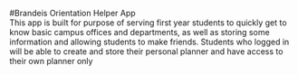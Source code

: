 #Brandeis Orientation Helper App    
This app is built for purpose of serving first year students to quickly get to know basic campus
offices and departments, as well as storing some information and allowing students to make friends.
Students who logged in will be able to create and store their personal planner and have access to their own planner only
